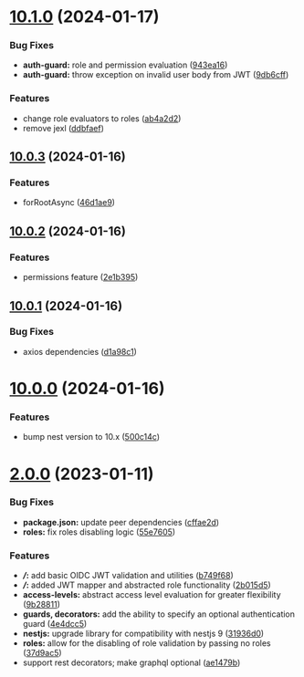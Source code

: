 # [10.1.0](https://github.com/ifjkt/nest-oidc/compare/v10.0.3...v10.1.0) (2024-01-17)


### Bug Fixes

* **auth-guard:** role and permission evaluation ([943ea16](https://github.com/ifjkt/nest-oidc/commit/943ea16f14fe9c990f7cb894c2b2f8fed2ccd8e4))
* **auth-guard:** throw exception on invalid user body from JWT ([9db6cff](https://github.com/ifjkt/nest-oidc/commit/9db6cff5481b14b86a3d3d6a4f37818eb7857056))


### Features

* change role evaluators to roles ([ab4a2d2](https://github.com/ifjkt/nest-oidc/commit/ab4a2d24f4574cb9fec1ecd6b0a0a792340b66f9))
* remove jexl ([ddbfaef](https://github.com/ifjkt/nest-oidc/commit/ddbfaef8eaf5a4cf6bce1905071f9ecd31268f8f))



## [10.0.3](https://github.com/ifjkt/nest-oidc/compare/v10.0.2...v10.0.3) (2024-01-16)


### Features

* forRootAsync ([46d1ae9](https://github.com/ifjkt/nest-oidc/commit/46d1ae9cf4339a251f56a3aeddba89f2ddb0bdc8))



## [10.0.2](https://github.com/ifjkt/nest-oidc/compare/10.0.1...v10.0.2) (2024-01-16)


### Features

* permissions feature ([2e1b395](https://github.com/ifjkt/nest-oidc/commit/2e1b395751ebf1320cb3a3a209694edae6e2be8a))



## [10.0.1](https://github.com/ifjkt/nest-oidc/compare/10.0.0...10.0.1) (2024-01-16)


### Bug Fixes

* axios dependencies ([d1a98c1](https://github.com/ifjkt/nest-oidc/commit/d1a98c10f0b4c045885fa103809c9998d5f1507d))



# [10.0.0](https://github.com/ifjkt/nest-oidc/compare/2.0.0...10.0.0) (2024-01-16)


### Features

* bump nest version to 10.x ([500c14c](https://github.com/ifjkt/nest-oidc/commit/500c14c819ef7448766abd28f31ad5b0e9db0a63))



# [2.0.0](https://github.com/ifjkt/nest-oidc/compare/b749f68d48291c236961be5ff0eb36d61b5a081e...2.0.0) (2023-01-11)


### Bug Fixes

* **package.json:** update peer dependencies ([cffae2d](https://github.com/ifjkt/nest-oidc/commit/cffae2d9eb202b8e5598de487c62fdaa1f5dee6c))
* **roles:** fix roles disabling logic ([55e7605](https://github.com/ifjkt/nest-oidc/commit/55e76054cc3e11c8a8d14e82cfd6f442d655ac3f))


### Features

* ***/*:** add basic OIDC JWT validation and utilities ([b749f68](https://github.com/ifjkt/nest-oidc/commit/b749f68d48291c236961be5ff0eb36d61b5a081e))
* ***/*:** added JWT mapper and abstracted role functionality ([2b015d5](https://github.com/ifjkt/nest-oidc/commit/2b015d5ccb5b64367d6c5e0c8f23496f56dc7a2c))
* **access-levels:** abstract access level evaluation for greater flexibility ([9b28811](https://github.com/ifjkt/nest-oidc/commit/9b28811120a4bfa5fb2b952baf2ebdee4b1de299))
* **guards, decorators:** add the ability to specify an optional authentication guard ([4e4dcc5](https://github.com/ifjkt/nest-oidc/commit/4e4dcc586c4209570596e67506351c0fdc07ccc5))
* **nestjs:** upgrade library for compatibility with nestjs 9 ([31936d0](https://github.com/ifjkt/nest-oidc/commit/31936d0a5cef3054b0f996116213490bf9d16879))
* **roles:** allow for the disabling of role validation by passing no roles ([37d9ac5](https://github.com/ifjkt/nest-oidc/commit/37d9ac5265a1e5eb2c6a9fecc5c0658d1a21a6db))
* support rest decorators; make graphql optional ([ae1479b](https://github.com/ifjkt/nest-oidc/commit/ae1479b643f14a1f115e56d21aa9c8fa40656d02))



